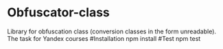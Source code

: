# Obfuscator-class
Library for obfuscation class  (conversion classes in the form unreadable). The task for Yandex courses
#Installation
npm install
#Test
npm test
